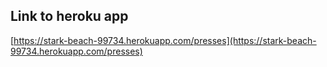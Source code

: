 ## Link to heroku app

[https://stark-beach-99734.herokuapp.com/presses](https://stark-beach-99734.herokuapp.com/presses)